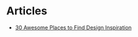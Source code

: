 # Articles

- [30 Awesome Places to Find Design Inspiration](https://dev.to/cruip/30-awesome-places-to-find-design-inspiration-1hpn)
